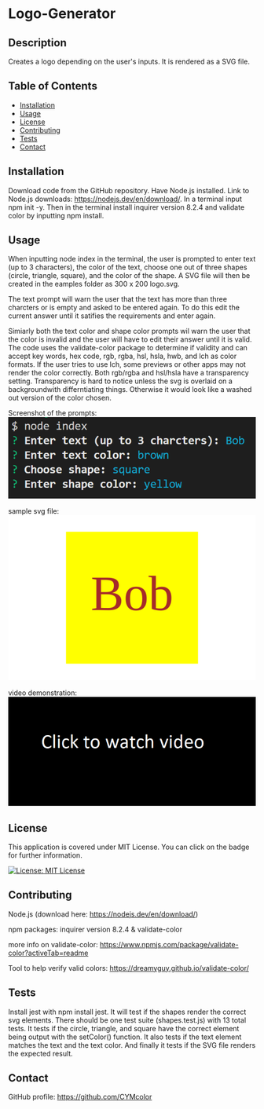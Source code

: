 # Logo-Generator

## Description
Creates a logo depending on the user's inputs. It is rendered as a SVG file.

## Table of Contents
- [Installation](#installation)
- [Usage](#usage)
- [License](#license)
- [Contributing](#contributing)
- [Tests](#tests)
- [Contact](#contact)

## Installation
Download code from the GitHub repository. Have Node.js installed. Link to Node.js downloads: https://nodejs.dev/en/download/. In a terminal input npm init -y. Then in the terminal install inquirer version 8.2.4 and validate color by inputting npm install.

## Usage
When inputting node index in the terminal, the user is prompted to enter text (up to 3 characters), the color of the text, choose one out of three shapes (circle, triangle, square), and the color of the shape. A SVG file will then be created in the eamples folder as 300 x 200 logo.svg.

The text prompt will warn the user that the text has more than three charcters or is empty and asked to be entered again. To do this edit the current answer until it satifies the requirements and enter again.

Simiarly both the text color and shape color prompts wil warn the user that the color is invalid and the user will have to edit their answer until it is valid. The code uses the validate-color package to determine if validity and can accept key words, hex code, rgb, rgba, hsl, hsla, hwb, and lch as color formats. If the user tries to use lch, some previews or other apps may not render the color correctly. Both rgb/rgba and hsl/hsla have a transparency setting. Transparency is hard to notice unless the svg is overlaid on a backgroundwith differntiating things. Otherwise it would look like a washed out version of the color chosen.

Screenshot of the prompts:
![prompts asking for text, text color, shape, and shape color](./examples/prompt.PNG)

sample svg file:
![Yellow square with "Bob" in brown text in the center](./examples/sample.svg)

video demonstration: 
[![video demonstration](./examples/video-static.PNG)](https://drive.google.com/file/d/1zY9caDNjhlN6jWcQPvClk679A6vFOAGA/view)

## License
 This application is covered under MIT License.
You can click on the badge for further information.

[![License: MIT License](https://img.shields.io/badge/License-MIT_License-blue.svg)](https://opensource.org/licenses/MIT)


## Contributing
Node.js (download here: https://nodejs.dev/en/download/)

npm packages: inquirer version 8.2.4 & validate-color

more info on validate-color: https://www.npmjs.com/package/validate-color?activeTab=readme

Tool to help verify valid colors: https://dreamyguy.github.io/validate-color/

## Tests
Install jest with npm install jest. It will test if the shapes render the correct svg elements. There should be one test suite (shapes.test.js) with 13 total tests. It tests if the circle, triangle, and square have the correct element being output with the setColor() function. It also tests if the text element matches the text and the text color. And finally it tests if the SVG file renders the expected result.

## Contact
GitHub profile: https://github.com/CYMcolor



